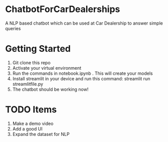 # ChatbotForCarDealerships
A NLP based chatbot which can be used at Car Dealership to answer simple queries


# Getting Started

1) Git clone this repo
2) Activate your virtual environment
3) Run the commands in notebook.ipynb . This will create your models
4) Install streamlit in your device and run this command: streamlit run streamlitfile.py
5) The chatbot should be working now!

# TODO Items
1) Make a demo video
2) Add a good UI
3) Expand the dataset for NLP
